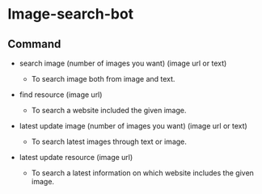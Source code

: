 # Image-search-bot

## Command

- search image (number of images you want) (image url or text)
  - To search image both from image and text.

- find resource (image url)
  - To search a website included the given image.

- latest update image (number of images you want) (image url or text)
  - To search latest images through text or image.

- latest update resource (image url)
  - To search a latest information on which website includes the given image.
  